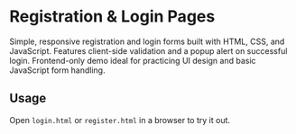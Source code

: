 # Registration & Login Pages

Simple, responsive registration and login forms built with HTML, CSS, and JavaScript. Features client-side validation and a popup alert on successful login. Frontend-only demo ideal for practicing UI design and basic JavaScript form handling.

## Usage
Open `login.html` or `register.html` in a browser to try it out.
